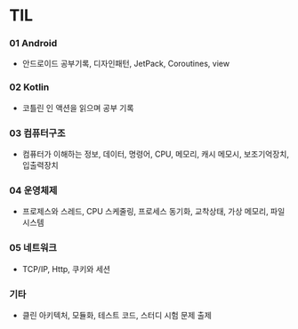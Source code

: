 # TIL

### 01 Android
- 안드로이드 공부기록, 디자인패턴, JetPack, Coroutines, view

### 02 Kotlin
- 코틀린 인 액션을 읽으며 공부 기록

### 03 컴퓨터구조
- 컴퓨터가 이해하는 정보, 데이터, 명령어, CPU, 메모리, 캐시 메모시, 보조기억장치, 입출력장치

### 04 운영체제
- 프로제스와 스레드, CPU 스케줄링, 프로세스 동기화, 교착상태, 가상 메모리, 파일 시스템

### 05 네트워크
- TCP/IP, Http, 쿠키와 세션

### 기타
- 클린 아키텍처, 모듈화, 테스트 코드, 스터디 시험 문제 출제 